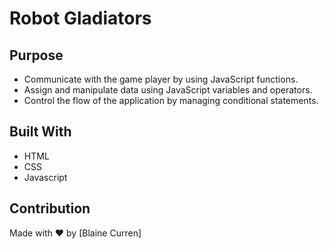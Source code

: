 # Robot Gladiators

## Purpose
* Communicate with the game player by using JavaScript functions.
* Assign and manipulate data using JavaScript variables and operators.
* Control the flow of the application by managing conditional statements.

## Built With
* HTML
* CSS 
* Javascript

## Contribution
Made with ❤️ by [Blaine Curren]

